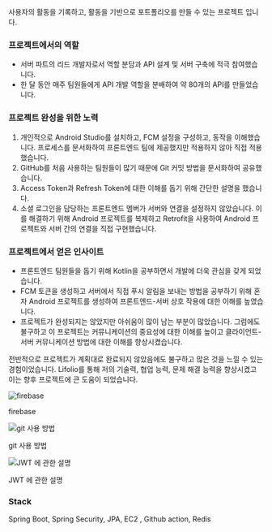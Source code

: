 사용자의 활동을 기록하고, 활동을 기반으로 포트폴리오를 만들 수 있는 프로젝트 입니다.

### **프로젝트에서의 역할**

- 서버 파트의 리드 개발자로서 역할 분담과 API 설계 및 서버 구축에 적극 참여했습니다.
- 한 달 동안 매주 팀원들에게 API 개발 역할을 분배하여 약 80개의 API를 만들었습니다.

### **프로젝트 완성을 위한 노력**

1. 개인적으로 Android Studio를 설치하고, FCM 설정을 구성하고, 동작을 이해했습니다. 프로세스를 문서화하여 프론트엔드 팀에 제공했지만 적용하지 않아 직접 적용 했습니다.
2. GitHub를 처음 사용하는 팀원들이 많기 때문에 Git 커밋 방법을 문서화하여 공유했습니다.
3. Access Token과 Refresh Token에 대한 이해를 돕기 위해 간단한 설명을 했습니다.
4. 소셜 로그인을 담당하는 프론트엔드 멤버가 서버와 연결을 설정하지 않았습니다. 이를 해결하기 위해 Android 프로젝트를 복제하고 Retrofit을 사용하여 Android 프로젝트와 서버 간의 연결을 직접 구현했습니다.

### **프로젝트에서 얻은 인사이트**

- 프론트엔드 팀원들을 돕기 위해 Kotlin을 공부하면서 개발에 더욱 관심을 갖게 되었습니다.
- FCM 토큰을 생성하고 서버에서 직접 푸시 알림을 보내는 방법을 공부하기 위해 혼자 Android 프로젝트를 생성하여 프론트엔드-서버 상호 작용에 대한 이해를 높였습니다.
- 프로젝트가 완성되지는 않았지만 아쉬움이 많이 남는 부분이 많았습니다. 그럼에도 불구하고 이 프로젝트는 커뮤니케이션의 중요성에 대한 이해를 높이고 클라이언트-서버 커뮤니케이션 방법에 대한 이해를 향상시켰습니다.

전반적으로 프로젝트가 계획대로 완료되지 않았음에도 불구하고 많은 것을 느낄 수 있는 경험이었습니다. Lifolio를 통해 저의 기술력, 협업 능력, 문제 해결 능력을 향상시켰고 이는 향후 프로젝트에 큰 도움이 되었습니다.

![firebase](https://s3-us-west-2.amazonaws.com/secure.notion-static.com/fa32eb2c-4e9b-4a18-bcb6-6fda0c67f5ff/Untitled.png)

firebase

![git 사용 방법](https://s3-us-west-2.amazonaws.com/secure.notion-static.com/056439f0-3ffa-47eb-b4cf-c1ada8acefd9/Untitled.png)

git 사용 방법

![JWT 에 관한 설명](https://s3-us-west-2.amazonaws.com/secure.notion-static.com/faec9e46-292b-4717-a301-4218aac150f9/Untitled.png)

JWT 에 관한 설명

### Stack

Spring Boot, Spring Security, JPA, EC2 , Github action, Redis